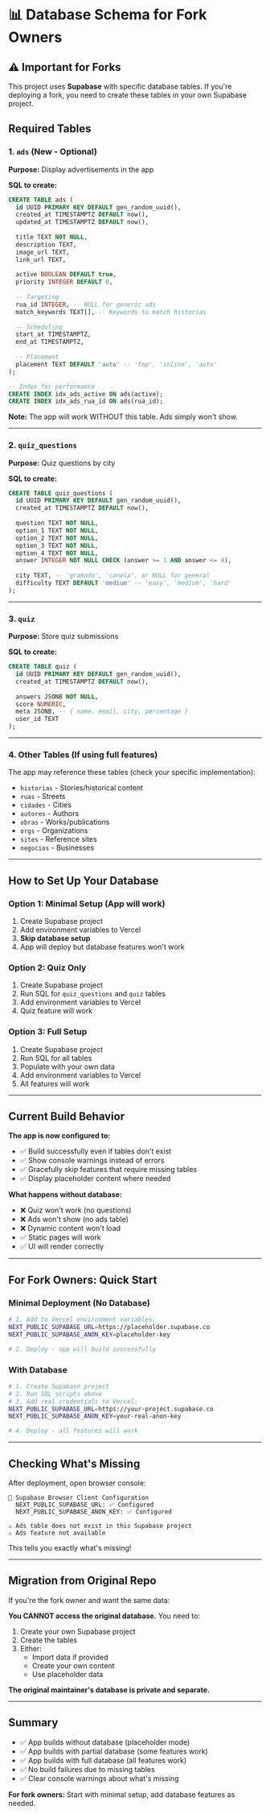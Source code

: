 # 📊 Database Schema for Fork Owners

## ⚠️ Important for Forks

This project uses **Supabase** with specific database tables. If you're deploying a fork, you need to create these tables in your own Supabase project.

## Required Tables

### 1. `ads` (New - Optional)
**Purpose:** Display advertisements in the app

**SQL to create:**
```sql
CREATE TABLE ads (
  id UUID PRIMARY KEY DEFAULT gen_random_uuid(),
  created_at TIMESTAMPTZ DEFAULT now(),
  updated_at TIMESTAMPTZ DEFAULT now(),
  
  title TEXT NOT NULL,
  description TEXT,
  image_url TEXT,
  link_url TEXT,
  
  active BOOLEAN DEFAULT true,
  priority INTEGER DEFAULT 0,
  
  -- Targeting
  rua_id INTEGER, -- NULL for generic ads
  match_keywords TEXT[], -- Keywords to match historias
  
  -- Scheduling
  start_at TIMESTAMPTZ,
  end_at TIMESTAMPTZ,
  
  -- Placement
  placement TEXT DEFAULT 'auto' -- 'top', 'inline', 'auto'
);

-- Index for performance
CREATE INDEX idx_ads_active ON ads(active);
CREATE INDEX idx_ads_rua_id ON ads(rua_id);
```

**Note:** The app will work WITHOUT this table. Ads simply won't show.

---

### 2. `quiz_questions`
**Purpose:** Quiz questions by city

**SQL to create:**
```sql
CREATE TABLE quiz_questions (
  id UUID PRIMARY KEY DEFAULT gen_random_uuid(),
  created_at TIMESTAMPTZ DEFAULT now(),
  
  question TEXT NOT NULL,
  option_1 TEXT NOT NULL,
  option_2 TEXT NOT NULL,
  option_3 TEXT NOT NULL,
  option_4 TEXT NOT NULL,
  answer INTEGER NOT NULL CHECK (answer >= 1 AND answer <= 4),
  
  city TEXT, -- 'gramado', 'canela', or NULL for general
  difficulty TEXT DEFAULT 'medium' -- 'easy', 'medium', 'hard'
);
```

---

### 3. `quiz`
**Purpose:** Store quiz submissions

**SQL to create:**
```sql
CREATE TABLE quiz (
  id UUID PRIMARY KEY DEFAULT gen_random_uuid(),
  created_at TIMESTAMPTZ DEFAULT now(),
  
  answers JSONB NOT NULL,
  score NUMERIC,
  meta JSONB, -- { name, email, city, percentage }
  user_id TEXT
);
```

---

### 4. Other Tables (If using full features)

The app may reference these tables (check your specific implementation):
- `historias` - Stories/historical content
- `ruas` - Streets
- `cidades` - Cities
- `autores` - Authors
- `obras` - Works/publications
- `orgs` - Organizations
- `sites` - Reference sites
- `negocios` - Businesses

---

## How to Set Up Your Database

### Option 1: Minimal Setup (App will work)
1. Create Supabase project
2. Add environment variables to Vercel
3. **Skip database setup**
4. App will deploy but database features won't work

### Option 2: Quiz Only
1. Create Supabase project
2. Run SQL for `quiz_questions` and `quiz` tables
3. Add environment variables to Vercel
4. Quiz feature will work

### Option 3: Full Setup
1. Create Supabase project
2. Run SQL for all tables
3. Populate with your own data
4. Add environment variables to Vercel
5. All features will work

---

## Current Build Behavior

**The app is now configured to:**
- ✅ Build successfully even if tables don't exist
- ✅ Show console warnings instead of errors
- ✅ Gracefully skip features that require missing tables
- ✅ Display placeholder content where needed

**What happens without database:**
- ❌ Quiz won't work (no questions)
- ❌ Ads won't show (no ads table)
- ❌ Dynamic content won't load
- ✅ Static pages will work
- ✅ UI will render correctly

---

## For Fork Owners: Quick Start

### Minimal Deployment (No Database)
```bash
# 1. Add to Vercel environment variables:
NEXT_PUBLIC_SUPABASE_URL=https://placeholder.supabase.co
NEXT_PUBLIC_SUPABASE_ANON_KEY=placeholder-key

# 2. Deploy - app will build successfully
```

### With Database
```bash
# 1. Create Supabase project
# 2. Run SQL scripts above
# 3. Add real credentials to Vercel:
NEXT_PUBLIC_SUPABASE_URL=https://your-project.supabase.co
NEXT_PUBLIC_SUPABASE_ANON_KEY=your-real-anon-key

# 4. Deploy - all features will work
```

---

## Checking What's Missing

After deployment, open browser console:
```
🔧 Supabase Browser Client Configuration
  NEXT_PUBLIC_SUPABASE_URL: ✅ Configured
  NEXT_PUBLIC_SUPABASE_ANON_KEY: ✅ Configured

⚠️ Ads table does not exist in this Supabase project
⚠️ Ads feature not available
```

This tells you exactly what's missing!

---

## Migration from Original Repo

If you're the fork owner and want the same data:

**You CANNOT access the original database.** You need to:
1. Create your own Supabase project
2. Create the tables
3. Either:
   - Import data if provided
   - Create your own content
   - Use placeholder data

**The original maintainer's database is private and separate.**

---

## Summary

- ✅ App builds without database (placeholder mode)
- ✅ App builds with partial database (some features work)
- ✅ App builds with full database (all features work)
- ✅ No build failures due to missing tables
- ✅ Clear console warnings about what's missing

**For fork owners:** Start with minimal setup, add database features as needed.
